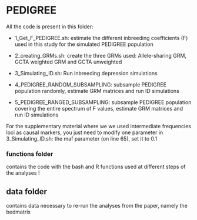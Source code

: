 # PEDIGREE

All the code is present in this folder:

- 1_Get_F_PEDIGREE.sh: estimate the different inbreeding coefficients (F) used in this study for the simulated PEDIGREE population

- 2_creating_GRMs.sh: create the three GRMs used: Allele-sharing GRM, GCTA weighted GRM and GCTA unweighted

- 3_Simulating_ID.sh: Run inbreeding depression simulations

- 4_PEDIGREE_RANDOM_SUBSAMPLING: subsample PEDIGREE population randomly, estimate GRM matrices and run ID simulations

- 5_PEDIGREE_RANGED_SUBSAMPLING: subsample PEDIGREE population covering the entire spectrum of F values, estimate GRM matrices and run ID simulations

For the supplementary material where we we used intermediate frequencies loci as causal markers, you just need to modify one parameter in 3_Simulating_ID.sh: the maf parameter (on line 65), set it to 0.1


### functions folder

contains the code with the bash and R functions used at different steps of the analyses !


## data folder

contains data necessary to re-run the analyses from the paper, namely the bedmatrix
